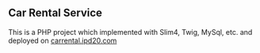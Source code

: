 ## **Car Rental Service**

<p>This is a PHP project which implemented with Slim4, Twig, MySql, etc. and deployed on <a href="http://carrental.ipd20.com">carrental.ipd20.com</a></p>

